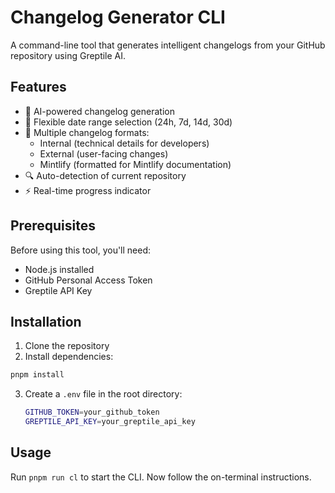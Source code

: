 # Changelog Generator CLI

A command-line tool that generates intelligent changelogs from your GitHub repository using Greptile AI.

## Features

- 🤖 AI-powered changelog generation
- 📅 Flexible date range selection (24h, 7d, 14d, 30d)
- 🎯 Multiple changelog formats:
  - Internal (technical details for developers)
  - External (user-facing changes)
  - Mintlify (formatted for Mintlify documentation)
- 🔍 Auto-detection of current repository
- ⚡ Real-time progress indicator

## Prerequisites

Before using this tool, you'll need:

- Node.js installed
- GitHub Personal Access Token
- Greptile API Key

## Installation

1. Clone the repository
2. Install dependencies:

  ```bash
  pnpm install
  ```

3. Create a `.env` file in the root directory:

   ```bash
   GITHUB_TOKEN=your_github_token
   GREPTILE_API_KEY=your_greptile_api_key
   ```

## Usage

Run `pnpm run cl` to start the CLI. Now follow the on-terminal instructions. 
